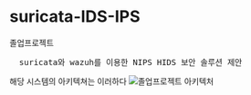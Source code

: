 # suricata-IDS-IPS
졸업프로젝트
<pre>
  suricata와 wazuh를 이용한 NIPS HIDS 보안 솔루션 제안
</pre>

해당 시스템의 아키텍쳐는 이러하다
![졸업프로젝트 아키텍처](https://github.com/thejysplay/suricata-IDS-IPS/assets/101304095/ba4840c1-eced-454c-821e-2f91fe5861c8)

